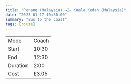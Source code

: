 ```yaml
---
title: "Penang (Malaysia) ⇢🚌⇢ Kuala Kedah (Malaysia)"
date: "2023-01-17 10:30:00"
summary: "Bus to the coast"
tags: [route]
---
```


|  |   |
|---|---|
| Mode | Coach  |
| Start | 10:30  |
| End | 12:30  |
| Duration | 2:00 |
| Cost | £3.05 |